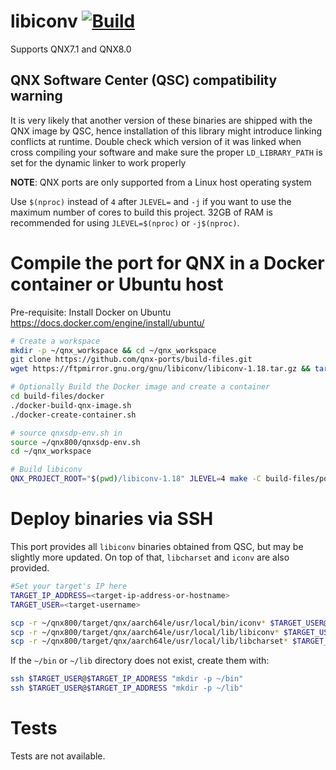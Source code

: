 # libiconv [![Build](https://github.com/qnx-ports/build-files/actions/workflows/libiconv.yml/badge.svg)](https://github.com/qnx-ports/build-files/actions/workflows/libiconv.yml)

Supports QNX7.1 and QNX8.0

## QNX Software Center (QSC) compatibility warning

It is very likely that another version of these binaries are shipped with the QNX image by QSC, hence installation of this library might introduce linking conflicts at runtime. Double check which version of it was linked when cross compiling your software and make sure the proper `LD_LIBRARY_PATH` is set for the dynamic linker to work properly

**NOTE**: QNX ports are only supported from a Linux host operating system

Use `$(nproc)` instead of `4` after `JLEVEL=` and `-j` if you want to use the maximum number of cores to build this project.
32GB of RAM is recommended for using `JLEVEL=$(nproc)` or `-j$(nproc)`.

# Compile the port for QNX in a Docker container or Ubuntu host

Pre-requisite: Install Docker on Ubuntu https://docs.docker.com/engine/install/ubuntu/
```bash
# Create a workspace
mkdir -p ~/qnx_workspace && cd ~/qnx_workspace
git clone https://github.com/qnx-ports/build-files.git
wget https://ftpmirror.gnu.org/gnu/libiconv/libiconv-1.18.tar.gz && tar -xf libiconv-1.18.tar.gz

# Optionally Build the Docker image and create a container
cd build-files/docker
./docker-build-qnx-image.sh
./docker-create-container.sh

# source qnxsdp-env.sh in
source ~/qnx800/qnxsdp-env.sh
cd ~/qnx_workspace

# Build libiconv
QNX_PROJECT_ROOT="$(pwd)/libiconv-1.18" JLEVEL=4 make -C build-files/ports/libiconv install
```

# Deploy binaries via SSH
This port provides all `libiconv` binaries obtained from QSC, but may be slightly more updated. 
On top of that, `libcharset` and `iconv` are also provided.
```bash
#Set your target's IP here
TARGET_IP_ADDRESS=<target-ip-address-or-hostname>
TARGET_USER=<target-username>

scp -r ~/qnx800/target/qnx/aarch64le/usr/local/bin/iconv* $TARGET_USER@$TARGET_IP_ADDRESS:~/bin
scp -r ~/qnx800/target/qnx/aarch64le/usr/local/lib/libiconv* $TARGET_USER@$TARGET_IP_ADDRESS:~/lib
scp -r ~/qnx800/target/qnx/aarch64le/usr/local/lib/libcharset* $TARGET_USER@$TARGET_IP_ADDRESS:~/lib
```

If the `~/bin` or `~/lib` directory does not exist, create them with:
```bash
ssh $TARGET_USER@$TARGET_IP_ADDRESS "mkdir -p ~/bin"
ssh $TARGET_USER@$TARGET_IP_ADDRESS "mkdir -p ~/lib"
````

# Tests
Tests are not available.
